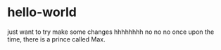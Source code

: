 # hello-world
just want to try
make some changes hhhhhhhh
no no no 
once upon the time, there is a prince called Max. 
